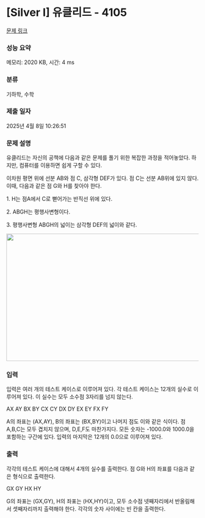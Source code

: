# [Silver I] 유클리드 - 4105 

[문제 링크](https://www.acmicpc.net/problem/4105) 

### 성능 요약

메모리: 2020 KB, 시간: 4 ms

### 분류

기하학, 수학

### 제출 일자

2025년 4월 8일 10:26:51

### 문제 설명

<p>
	유클리드는 자신의 공책에 다음과 같은 문제를 풀기 위한 복잡한 과정을 적어놓았다. 하지만, 컴퓨터를 이용하면 쉽게 구할 수 있다.</p>

<p>
	이차원 평면 위에 선분 AB와 점 C, 삼각형 DEF가 있다. 점 C는 선분 AB위에 있지 않다. 이때, 다음과 같은 점 G와 H를 찾아야 한다.</p>

<p>
	1. H는 점A에서 C로 뻗어가는 반직선 위에 있다. </p>

<p>
	2. ABGH는 평행사변형이다.</p>

<p>
	3. 평행사변형 ABGH의 넓이는 삼각형 DEF의 넓이와 같다.</p>

<p>
	<img alt="" src="https://www.acmicpc.net/upload/images/euclid.png" style="width: 646px; height: 334px;"></p>

### 입력 

 <p>
	입력은 여러 개의 테스트 케이스로 이루어져 있다. 각 테스트 케이스는 12개의 실수로 이루어져 있다. 이 실수는 모두 소수점 3자리를 넘지 않는다.</p>

<p>
	AX AY BX BY CX CY DX DY EX EY FX FY</p>

<p>
	A의 좌표는 (AX,AY), B의 좌표는 (BX,BY)이고 나머지 점도 이와 같은 식이다. 점 A,B,C는 모두 겹치지 않으며, D,E,F도 마찬가지다. 모든 숫자는 -1000.0와 1000.0을 포함하는 구간에 있다. 입력의 마지막은 12개의 0.0으로 이루어져 있다.</p>

### 출력 

 <p>
	각각의 테스트 케이스에 대해서 4개의 실수를 출력한다. 점 G와 H의 좌표를 다음과 같은 형식으로 출력한다.</p>

<p>
	GX GY HX HY</p>

<p>
	G의 좌표는 (GX,GY), H의 좌표는 (HX,HY)이고, 모두 소수점 넷째자리에서 반올림해서 셋째자리까지 출력해야 한다. 각각의 숫자 사이에는 빈 칸을 출력한다.</p>

